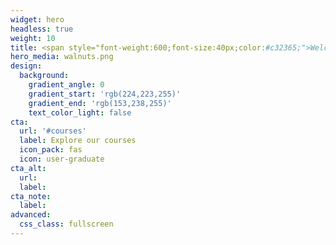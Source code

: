 ```yaml
---
widget: hero
headless: true
weight: 10
title: <span style="font-weight:600;font-size:40px;color:#c32365;">Welcome to</span><br><span style="font-weight:600;font-size:66px;color:#c32365;">KCL Men's Health</span><br><span style="font-weight:600;font-size:25px;color:#c32365;">A student society and research group</span>
hero_media: walnuts.png
design:
  background:
    gradient_angle: 0
    gradient_start: 'rgb(224,223,255)'
    gradient_end: 'rgb(153,238,255)'
    text_color_light: false
cta:
  url: '#courses'
  label: Explore our courses
  icon_pack: fas
  icon: user-graduate
cta_alt:
  url:
  label:
cta_note:
  label:
advanced:
  css_class: fullscreen
---
```

